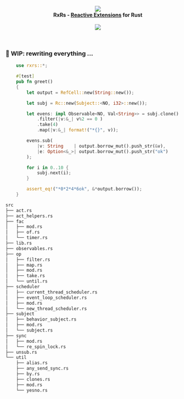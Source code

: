 <p align="center">
<img src="https://github.com/yingDev/rxrs/blob/master/assets/logo.png?raw=true">
<br>
    <b> RxRs - <a href="http://reactivex.io"> Reactive Extensions</a> for Rust </b>
<br><br>
<a href="https://crates.io/crates/rxrs">
    <img src="https://img.shields.io/badge/crates.io-0.2.0--beta1-orange.svg">
</a>
</p>
<br>

### 🌱 WIP: rewriting everything ...


```rust
    use rxrs::*;

    #[test]
    pub fn greet()
    {
        let output = RefCell::new(String::new());

        let subj = Rc::new(Subject::<NO, i32>::new());

        let evens: impl Observable<NO, Val<String>> = subj.clone()
            .filter(|v:&_| v%2 == 0 )
            .take(4)
            .map(|v:&_| format!("*{}", v));

        evens.sub(
            |v: String    | output.borrow_mut().push_str(&v),
            |e: Option<&_>| output.borrow_mut().push_str("ok")
        );

        for i in 0..10 {
            subj.next(i);
        }

        assert_eq!("*0*2*4*6ok", &*output.borrow());
    }

```


```bash
src
├── act.rs
├── act_helpers.rs
├── fac
│   ├── mod.rs
│   ├── of.rs
│   └── timer.rs
├── lib.rs
├── observables.rs
├── op
│   ├── filter.rs
│   ├── map.rs
│   ├── mod.rs
│   ├── take.rs
│   └── until.rs
├── scheduler
│   ├── current_thread_scheduler.rs
│   ├── event_loop_scheduler.rs
│   ├── mod.rs
│   └── new_thread_scheduler.rs
├── subject
│   ├── behavior_subject.rs
│   ├── mod.rs
│   └── subject.rs
├── sync
│   ├── mod.rs
│   └── re_spin_lock.rs
├── unsub.rs
└── util
    ├── alias.rs
    ├── any_send_sync.rs
    ├── by.rs
    ├── clones.rs
    ├── mod.rs
    └── yesno.rs


```